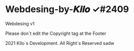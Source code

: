 # Webdesing-by-𝑲𝒊𝒍𝒐 ✓#2409
Webdesing v1

Please don´t edit the Copyright tag at the Footer

2021 KIlo´s Development. All Right´s Reserved 
sadw
